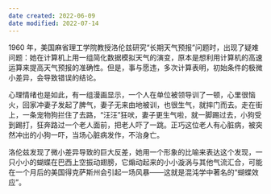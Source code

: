 ```yaml
---
date created: 2022-06-09
date modified: 2022-07-14
---
```


 1960 年，美国麻省理工学院教授洛伦兹研究“长期天气预报”问题时，出现了疑难问题：她在计算机上用一组简化数据模拟天气的演变，原本是想利用计算机的高速运算来提高天气预报的准确性。但是，事与愿违，多次计算表明，初始条件的极微小差异，会导致错误的结论。

 

 心理情绪也是如此，有一组漫画显示，一个人在单位被领导训了一顿，心里很恼火，回家冲妻子发起了脾气，妻子无来由地被训，也很生气，就摔门而去。走在街上，一条宠物狗拦住了去路，“汪汪”狂吠，妻子更生气啦，就一脚踢过去，小狗受到踢打，狂奔路过一个老人面前，把老人吓了一跳。正巧这位老人有心脏病，被突然冲出的小狗一吓，当场心脏病发作，不治身亡。

 洛伦兹发现了微小差异导致的巨大反差，她用一个形象的比喻来表达这个发现，一只小小的蝴蝶在巴西上空振动翅膀，它煽动起来的小小漩涡与其他气流汇合，可能在一个月后的美国得克萨斯州会引起一场风暴——这就是混沌学中著名的“蝴蝶效应”。
